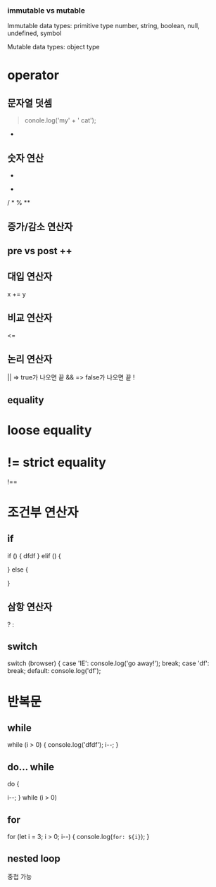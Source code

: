 ### immutable vs mutable
Immutable data types: primitive type
number, string, boolean, null, undefined, symbol

Mutable data types: object type

# operator

## 문자열 덧셈
> conole.log('my' + ' cat');
+

## 숫자 연산
+
-
/
*
%
**

## 증가/감소 연산자
pre vs post
++
--

## 대입 연산자
x += y

## 비교 연산자
<=

## 논리 연산자
||
=> true가 나오면 끝
&&
=> false가 나오면 끝
!

## equality
loose equality
==
!=
strict equality
===
!==


# 조건부 연산자
## if 
if () {
  dfdf
} elif () {

} else {

}

## 삼항 연산자
 ? : 
 
## switch
switch (browser) {
  case 'IE':
    console.log('go away!');
    break;
  case 'df':
    break;
  default:
    console.log('df');
    
# 반복문
## while
while (i > 0) {
  console.log('dfdf');
  i--;
}

## do... while
do {

  i--;
} while (i > 0)

## for
for (let i = 3; i > 0; i--) {
  console.log(`for: ${i}`);
}

## nested loop
중첩 가능


